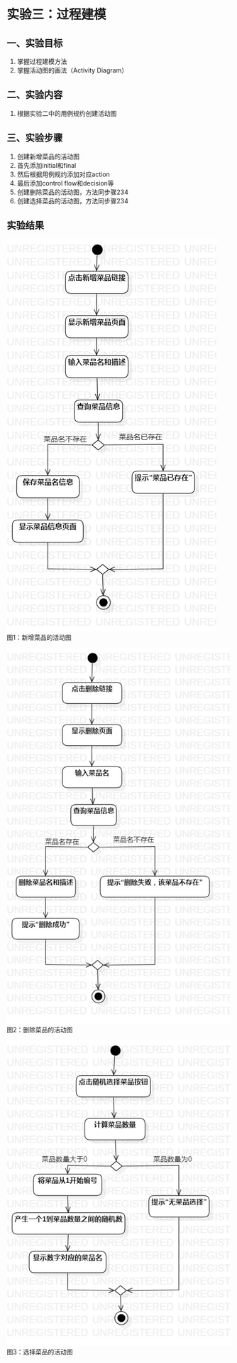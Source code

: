 ﻿# 实验三：过程建模

## 一、实验目标

1. 掌握过程建模方法
2. 掌握活动图的画法（Activity Diagram）

## 二、实验内容

1. 根据实验二中的用例规约创建活动图

## 三、实验步骤

1. 创建新增菜品的活动图
2. 首先添加initial和final
3. 然后根据用例规约添加对应action
4. 最后添加control flow和decision等
5. 创建删除菜品的活动图，方法同步骤234
6. 创建选择菜品的活动图，方法同步骤234


## 实验结果

![新增菜品的活动图](./add.jpg)  
图1：新增菜品的活动图

![删除菜品的活动图](./del.jpg)  
图2：删除菜品的活动图

![选择菜品的活动图](./select.jpg)  
图3：选择菜品的活动图